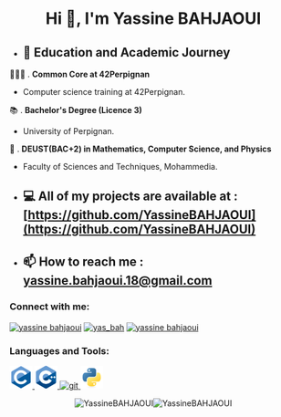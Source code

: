 <h1 align="center">Hi 👋, I'm Yassine BAHJAOUI</h1>

- ## 🌱 Education and Academic Journey

👨🏽‍💻 . <strong>Common Core at 42Perpignan</strong>
   - Computer science training at 42Perpignan.

📚 . <strong>Bachelor's Degree (Licence 3)</strong>
   - University of Perpignan.

💼 . <strong>DEUST(BAC+2) in Mathematics, Computer Science, and Physics</strong>
   - Faculty of Sciences and Techniques, Mohammedia.

- ## 💻 All of my projects are available at : [https://github.com/YassineBAHJAOUI](https://github.com/YassineBAHJAOUI)

- ## 📫 How to reach me : **yassine.bahjaoui.18@gmail.com**

 <h3 align="left">Connect with me:</h3>
<p align="left">
<a href="https://www.linkedin.com/in/yassine-bahjaoui-8039a8223/" target="blank"><img align="center" src="https://raw.githubusercontent.com/rahuldkjain/github-profile-readme-generator/master/src/images/icons/Social/linked-in-alt.svg" alt="yassine bahjaoui" height="30" width="40" /></a>
<a href="https://instagram.com/yas_bah" target="blank"><img align="center" src="https://raw.githubusercontent.com/rahuldkjain/github-profile-readme-generator/master/src/images/icons/Social/instagram.svg" alt="yas_bah" height="30" width="40" /></a>
<a href="https://www.hackerrank.com/yassine_bahjaou1" target="blank"><img align="center" src="https://raw.githubusercontent.com/rahuldkjain/github-profile-readme-generator/master/src/images/icons/Social/hackerrank.svg" alt="yassine bahjaoui" height="30" width="40" /></a>
</p>

<h3 align="left">Languages and Tools:</h3>
<p align="left"> <a href="https://www.cprogramming.com/" target="_blank" rel="noreferrer"> <img src="https://raw.githubusercontent.com/devicons/devicon/master/icons/c/c-original.svg" alt="c" width="40" height="40"/> </a> <a href="https://www.w3schools.com/cpp/" target="_blank" rel="noreferrer"> <img src="https://raw.githubusercontent.com/devicons/devicon/master/icons/cplusplus/cplusplus-original.svg" alt="cplusplus" width="40" height="40"/> </a> <a href="https://git-scm.com/" target="_blank" rel="noreferrer"> <img src="https://www.vectorlogo.zone/logos/git-scm/git-scm-icon.svg" alt="git" width="40" height="40"/> </a> <a href="https://www.python.org" target="_blank" rel="noreferrer"> <img src="https://raw.githubusercontent.com/devicons/devicon/master/icons/python/python-original.svg" alt="python" width="40" height="40"/> </a> </p>
<p align="center"><img src="https://github-readme-stats.vercel.app/api?username=YassineBAHJAOUI&show_icons=true&locale=en&theme=tokyonight" alt="YassineBAHJAOUI" /><img src="https://github-readme-streak-stats.herokuapp.com/?user=YassineBAHJAOUI&theme=tokyonight" alt="YassineBAHJAOUI" /></p>
